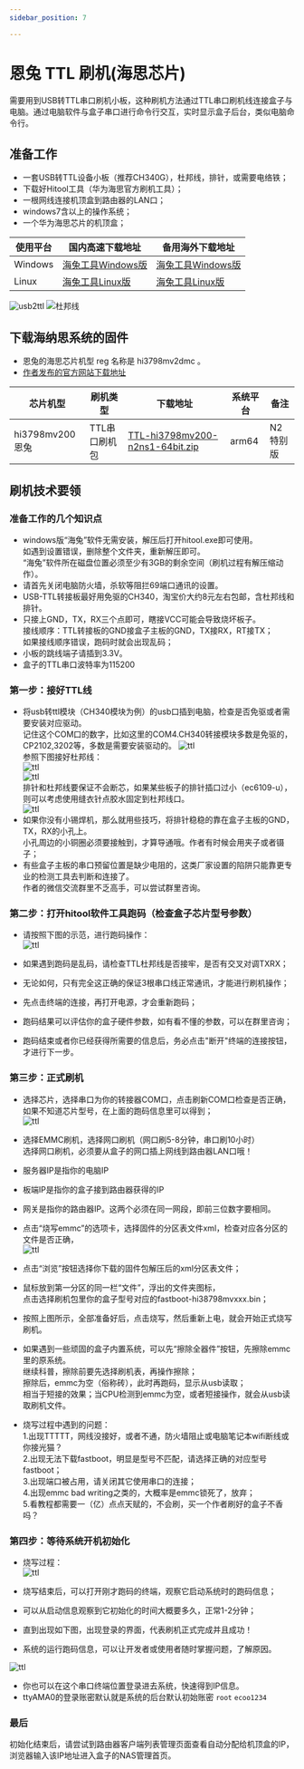 ```yaml
---
sidebar_position: 7

---
```


# 恩兔 TTL 刷机(海思芯片)

需要用到USB转TTL串口刷机小板，这种刷机方法通过TTL串口刷机线连接盒子与电脑。通过电脑软件与盒子串口进行命令行交互，实时显示盒子后台，类似电脑命令行。

## 准备工作

- 一套USB转TTL设备小板（推荐CH340G），杜邦线，排针，或需要电络铁；
- 下载好Hitool工具（华为海思官方刷机工具）；
- 一根网线连接机顶盒到路由器的LAN口；
- windows7含以上的操作系统；
- 一个华为海思芯片的机顶盒；

| 使用平台            | 国内高速下载地址        | 备用海外下载地址 | 
| ------------------ | --------------------- | ----------------- | 
| Windows    | [海兔工具Windows版](https://node4.histb.com:9088/update/soft_init/hitool/HiTool-windows.7z)	 |	[海兔工具Windows版](https://node2.histb.com/update/soft_init/hitool/HiTool-windows.7z)   | 
| Linux      | [海兔工具Linux版](https://node4.histb.com:9088/update/soft_init/hitool/hitool_linux.tar.gz)| [海兔工具Linux版](https://node2.histb.com/update/soft_init/hitool/hitool_linux.tar.gz)| 

![usb2ttl](/img/ch340.png) ![杜邦线](/img/hitool-ttl-line.png)

## 下载海纳思系统的固件

- 恩兔的海思芯片机型 reg 名称是 hi3798mv2dmc 。 
- [作者发布的官方网站下载地址](/download)  

| 芯片机型| 刷机类型| 下载地址 | 系统平台 | 备注 |
| --------- | ------- | ---- | ------- | ------- |
|hi3798mv200恩兔| TTL串口刷机包 | [TTL-hi3798mv200-n2ns1-64bit.zip](https://node4.histb.com:9088/update/system/TTL-hi3798mv200-n2ns1-64bit.zip)   | arm64|N2特别版|  



## 刷机技术要领

### 准备工作的几个知识点
- windows版“海兔”软件无需安装，解压后打开hitool.exe即可使用。  
如遇到设置错误，删除整个文件夹，重新解压即可。  
“海兔”软件所在磁盘位置必须至少有3GB的剩余空间（刷机过程有解压缩动作）。
- 请首先关闭电脑防火墙，杀软等阻拦69端口通讯的设置。
- USB-TTL转接板最好用免驱的CH340，淘宝价大约8元左右包邮，含杜邦线和排针。
- 只接上GND，TX，RX三个点即可，瞎接VCC可能会导致烧坏板子。  
接线顺序：TTL转接板的GND接盒子主板的GND，TX接RX，RT接TX；  
如果接线顺序错误，跑码时就会出现乱码；  
- 小板的跳线端子请插到3.3V。
- 盒子的TTL串口波特率为115200

### 第一步：接好TTL线

- 将usb转ttl模块（CH340模块为例）的usb口插到电脑，检查是否免驱或者需要安装对应驱动。  
记住这个COM口的数字，比如这里的COM4.CH340转接模块多数是免驱的，CP2102,3202等，多数是需要安装驱动的。
![ttl](pic/29631852.jpg)  
参照下图接好杜邦线：  
![ttl](pic/ttl3.jpg)  
![ttl](pic/1700902183463.jpg)  
排针和杜邦线要保证不会断芯，如果某些板子的排针插口过小（ec6109-u），则可以考虑使用缝衣针点胶水固定到杜邦线口。  
![ttl](pic/6109uttl.jpg)  
- 如果你没有小锡焊机，那么就用些技巧，将排针稳稳的靠在盒子主板的GND，TX，RX的小孔上。  
小孔周边的小铜圈必须要接触到，才算导通哦。作者有时候会用夹子或者镊子；  
- 有些盒子主板的串口预留位置是缺少电阻的，这类厂家设置的陷阱只能靠更专业的检测工具去判断和连接了。  
作者的微信交流群里不乏高手，可以尝试群里咨询。

### 第二步：打开hitool软件工具跑码（检查盒子芯片型号参数）
- 请按照下图的示范，进行跑码操作：  
![ttl](pic/hitool-run-reg.png)  

- 如果遇到跑码是乱码，请检查TTL杜邦线是否接牢，是否有交叉对调TXRX；
- 无论如何，只有完全这正确的保证3根串口线正常通讯，才能进行刷机操作；
- 先点击终端的连接，再打开电源，才会重新跑码；
- 跑码结果可以评估你的盒子硬件参数，如有看不懂的参数，可以在群里咨询；
- 跑码结束或者你已经获得所需要的信息后，务必点击"断开"终端的连接按钮，才进行下一步。

### 第三步：正式刷机

- 选择芯片，选择串口为你的转接器COM口，点击刷新COM口检查是否正确，  
如果不知道芯片型号，在上面的跑码信息里可以得到；  
![ttl](pic/hitool-chip.png)  

- 选择EMMC刷机，选择网口刷机（网口刷5-8分钟，串口刷10小时）  
选择网口刷机，必须要从盒子的网口插上网线到路由器LAN口哦！

- 服务器IP是指你的电脑IP
- 板端IP是指你的盒子接到路由器获得的IP
- 网关是指你的路由器IP。这两个必须在同一网段，即前三位数字要相同。
- 点击“烧写emmc”的选项卡，选择固件的分区表文件xml，检查对应各分区的文件是否正确，  
![ttl](pic/hitool-flash.png)  

- 点击“浏览”按钮选择你下载的固件包解压后的xml分区表文件；
- 鼠标放到第一分区的同一栏“文件”，浮出的文件夹图标，  
点击选择刷机包里你的盒子型号对应的fastboot-hi38798mvxxx.bin；
- 按照上图所示，全部准备好后，点击烧写，然后重新上电，就会开始正式烧写刷机。
- 如果遇到一些顽固的盒子内置系统，可以先“擦除全器件”按钮，先擦除emmc里的原系统。  
继续科普，擦除前要先选择刷机表，再操作擦除；  
擦除后，emmc为空（俗称砖），此时再跑码，显示从usb读取；  
相当于短接的效果；当CPU检测到emmc为空，或者短接操作，就会从usb读取刷机文件。  
- 烧写过程中遇到的问题：  
1.出现TTTTT，网线没接好，或者不通，防火墙阻止或电脑笔记本wifi断线或你接光猫？  
2.出现无法下载fastboot，明显是型号不匹配，请选择正确的对应型号fastboot；  
3.出现端口被占用，请关闭其它使用串口的连接；  
4.出现emmc bad writing之类的，大概率是emmc锁死了，放弃；  
5.看教程都需要一（亿）点点天赋的，不会刷，买一个作者刷好的盒子不香吗？  

### 第四步：等待系统开机初始化

- 烧写过程：  
![ttl](pic/hitool-flashing2.png)  

- 烧写结束后，可以打开刚才跑码的终端，观察它启动系统时的跑码信息；
- 可以从启动信息观察到它初始化的时间大概要多久，正常1-2分钟；
- 直到出现如下图，出现登录的界面，代表刷机正式完成并且成功！
- 系统的运行跑码信息，可以让开发者或使用者随时掌握问题，了解原因。

![ttl](pic/1700900119619.jpg)   

- 你也可以在这个串口终端位置登录进去系统，快速得到IP信息。
- ttyAMA0的登录账密默认就是系统的后台默认初始账密 ```root``` ```ecoo1234```

### 最后

初始化结束后，请尝试到路由器客户端列表管理页面查看自动分配给机顶盒的IP，浏览器输入该IP地址进入盒子的NAS管理首页。
